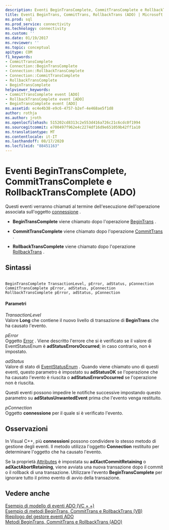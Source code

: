 ```yaml
---
description: Eventi BeginTransComplete, CommitTransComplete e RollbackTransComplete (ADO)
title: Eventi BeginTrans, CommitTrans, RollbackTrans (ADO) | Microsoft Docs
ms.prod: sql
ms.prod_service: connectivity
ms.technology: connectivity
ms.custom: ''
ms.date: 01/19/2017
ms.reviewer: ''
ms.topic: conceptual
apitype: COM
f1_keywords:
- CommitTransComplete
- Connection::BeginTransComplete
- Connection::RollbackTransComplete
- Connection::CommitTransComplete
- RollbackTransComplete
- BeginTransComplete
helpviewer_keywords:
- CommitTransComplete event [ADO]
- RollbackTransComplete event [ADO]
- BeginTransComplete event [ADO]
ms.assetid: ec4e4b38-e9c6-4757-b2ef-4e468ae5f1d8
author: rothja
ms.author: jroth
ms.openlocfilehash: 515202cd8313c2e553d416a726c21c6cdc0f1994
ms.sourcegitcommit: e700497f962e4c2274df16d9e651059b42ff1a10
ms.translationtype: MT
ms.contentlocale: it-IT
ms.lasthandoff: 08/17/2020
ms.locfileid: "88451163"
---
```

# <a name="begintranscomplete-committranscomplete-and-rollbacktranscomplete-events-ado"></a>Eventi BeginTransComplete, CommitTransComplete e RollbackTransComplete (ADO)
Questi eventi verranno chiamati al termine dell'esecuzione dell'operazione associata sull'oggetto [connessione](../../../ado/reference/ado-api/connection-object-ado.md) .  
  
-   **BeginTransComplete** viene chiamato dopo l'operazione [BeginTrans](../../../ado/reference/ado-api/begintrans-committrans-and-rollbacktrans-methods-ado.md) .  
  
-   **CommitTransComplete** viene chiamato dopo l'operazione [CommitTrans](../../../ado/reference/ado-api/begintrans-committrans-and-rollbacktrans-methods-ado.md) .  
  
-   **RollbackTransComplete** viene chiamato dopo l'operazione [RollbackTrans](../../../ado/reference/ado-api/begintrans-committrans-and-rollbacktrans-methods-ado.md) .  
  
## <a name="syntax"></a>Sintassi  
  
```  
  
BeginTransComplete TransactionLevel, pError, adStatus, pConnection  
CommitTransComplete pError, adStatus, pConnection  
RollbackTransComplete pError, adStatus, pConnection  
```  
  
#### <a name="parameters"></a>Parametri  
 *TransactionLevel*  
 Valore **Long** che contiene il nuovo livello di transazione di **BeginTrans** che ha causato l'evento.  
  
 *pError*  
 Oggetto [Error](../../../ado/reference/ado-api/error-object.md) . Viene descritto l'errore che si è verificato se il valore di EventStatusEnum è **adStatusErrorsOccurred**; in caso contrario, non è impostato.  
  
 *adStatus*  
 Valore di stato di [EventStatusEnum](../../../ado/reference/ado-api/eventstatusenum.md) . Quando viene chiamato uno di questi eventi, questo parametro è impostato su **adStatusOK** se l'operazione che ha causato l'evento è riuscita o **adStatusErrorsOccurred** se l'operazione non è riuscita.  
  
 Questi eventi possono impedire le notifiche successive impostando questo parametro su **adStatusUnwantedEvent** prima che l'evento venga restituito.  
  
 *pConnection*  
 Oggetto **connessione** per il quale si è verificato l'evento.  
  
## <a name="remarks"></a>Osservazioni  
 In Visual C++, più **connessioni** possono condividere lo stesso metodo di gestione degli eventi. Il metodo utilizza l'oggetto **Connection** restituito per determinare l'oggetto che ha causato l'evento.  
  
 Se la proprietà [Attributes](../../../ado/reference/ado-api/attributes-property-ado.md) è impostata su **adXactCommitRetaining** o **adXactAbortRetaining**, viene avviata una nuova transazione dopo il commit o il rollback di una transazione. Utilizzare l'evento **BeginTransComplete** per ignorare tutto il primo evento di avvio della transazione.  
  
## <a name="see-also"></a>Vedere anche  
 [Esempio di modello di eventi ADO (VC + +)](../../../ado/reference/ado-api/ado-events-model-example-vc.md)   
 [Esempio di metodi BeginTrans, CommitTrans e RollbackTrans (VB)](../../../ado/reference/ado-api/begintrans-committrans-and-rollbacktrans-methods-example-vb.md)   
 [Riepilogo del gestore eventi ADO](../../../ado/guide/data/ado-event-handler-summary.md)   
 [Metodi BeginTrans, CommitTrans e RollbackTrans (ADO)](../../../ado/reference/ado-api/begintrans-committrans-and-rollbacktrans-methods-ado.md)
